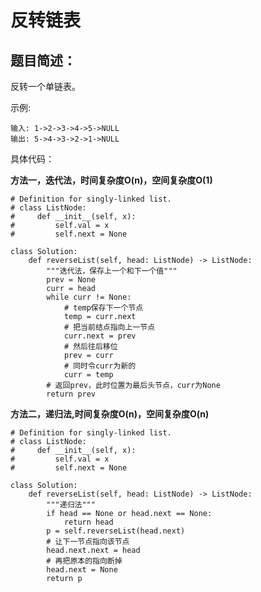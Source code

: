 # 反转链表
## 题目简述：
反转一个单链表。

示例:

	输入: 1->2->3->4->5->NULL
	输出: 5->4->3->2->1->NULL
    
具体代码：

**方法一，迭代法，时间复杂度O(n)，空间复杂度O(1)**

	# Definition for singly-linked list.
	# class ListNode:
	#     def __init__(self, x):
	#         self.val = x
	#         self.next = None
	
	class Solution:
	    def reverseList(self, head: ListNode) -> ListNode:
	        """迭代法，保存上一个和下一个值"""
	        prev = None
	        curr = head
	        while curr != None:
	            # temp保存下一个节点
	            temp = curr.next
	            # 把当前结点指向上一节点
	            curr.next = prev
	            # 然后往后移位
	            prev = curr
	            # 同时令curr为新的
	            curr = temp
	        # 返回prev，此时位置为最后头节点，curr为None
	        return prev
	
**方法二，递归法,时间复杂度O(n)，空间复杂度O(n)**

	# Definition for singly-linked list.
	# class ListNode:
	#     def __init__(self, x):
	#         self.val = x
	#         self.next = None
	
	class Solution:
	    def reverseList(self, head: ListNode) -> ListNode:
	        """递归法"""
	        if head == None or head.next == None:
	            return head
	        p = self.reverseList(head.next)
	        # 让下一节点指向该节点
	        head.next.next = head
	        # 再把原本的指向断掉
	        head.next = None
	        return p